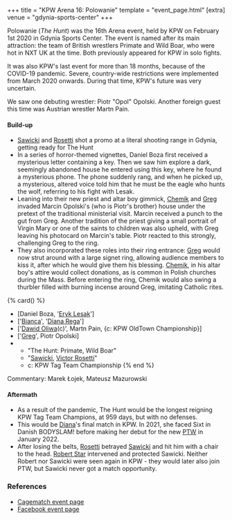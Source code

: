 +++
title = "KPW Arena 16: Polowanie"
template = "event_page.html"
[extra]
venue = "gdynia-sports-center"
+++

Polowanie (_The Hunt_) was the 16th Arena event, held by KPW on February 1st 2020 in Gdynia Sports Center. The event is named after its main attraction: the team of British wrestlers Primate and Wild Boar, who were hot in NXT UK at the time. Both previously appeared for KPW in solo fights.

It was also KPW's last event for more than 18 months, because of the COVID-19 pandemic. Severe, country-wide restrictions were implemented from March 2020 onwards. During that time, KPW's future was very uncertain.

We saw one debuting wrestler: Piotr "Opol" Opolski. Another foreign guest this time was Austrian wrestler Martn Pain.

#### Build-up

* [Sawicki](@/w/sawicki.md) and [Rosetti](@/w/rosetti.md) shot a promo at a literal shooting range in Gdynia, getting ready for The Hunt
* In a series of horror-themed vignettes, Daniel Boza first received a mysterious letter containing a key. Then we saw him explore a dark, seemingly abandoned house he entered using this key, where he found a mysterious phone. The phone suddenly rang, and when he picked up, a mysterious, altered voice told him that he must be the eagle who hunts the wolf, referring to his fight with Lesak.
* Leaning into their new priest and altar boy gimmick, [Chemik](@/w/chemik.md) and [Greg](@/w/greg.md) invaded Marcin Opolski's (who is Piotr's brother) house under the pretext of the traditional ministerial visit. Marcin received a punch to the gut from Greg. Another tradition of the priest giving a small portrait of Virgin Mary or one of the saints to children was also upheld, with Greg leaving his photocard on Marcin's table. Piotr reacted to this strongly, challenging Greg to the ring.
* They also incorporated these roles into their ring entrance: [Greg](@/w/greg.md) would now strut around with a large signet ring, allowing audience members to kiss it, after which he would give them his blessing. [Chemik](@/w/chemik.md), in his altar boy's attire would collect donations, as is common in Polish churches during the Mass. Before entering the ring, Chemik would also swing a thurbler filled with burning incense around Greg, imitating Catholic rites.

{% card() %}
- [Daniel Boza, '[Eryk Lesak](@/w/eryk-lesak.md)']
- ['[Bianca](@/w/bianca.md)', '[Diana Rega](@/w/diana-strong.md)']
- ['[Dawid Oliwa](@/w/dawid-oliwa.md)(c)', Martn Pain, {c: KPW OldTown Championship}]
- ['[Greg](@/w/greg.md)', Piotr Opolski]
- - "The Hunt: Primate, Wild Boar"
  - "[Sawicki](@/w/sawicki.md), [Victor Rosetti](@/w/rosetti.md)"
  - c: KPW Tag Team Championship
{% end %}

Commentary: Marek Łojek, Mateusz Mazurowski

#### Aftermath

* As a result of the pandemic, The Hunt would be the longest reigning KPW Tag Team Champions, at 959 days, but with no defenses.
* This would be [Diana](@/w/diana-strong.md)'s final match in KPW. In 2021, she faced Sixt in Danish BODYSLAM! before making her debut for the new [PTW](@/o/ptw.md) in January 2022.
* After losing the belts, [Rosetti](@/w/rosetti.md) betrayed [Sawicki](@/w/sawicki.md) and hit him with a chair to the head. [Robert Star](@/w/robert-star.md) intervened and protected Sawicki. Neither Robert nor Sawicki were seen again in KPW - they would later also join PTW, but Sawicki never got a match opportunity.

### References

* [Cagematch event page](https://www.cagematch.net/?id=1&nr=270643)
* [Facebook event page](https://www.facebook.com/events/560697841420090/)
